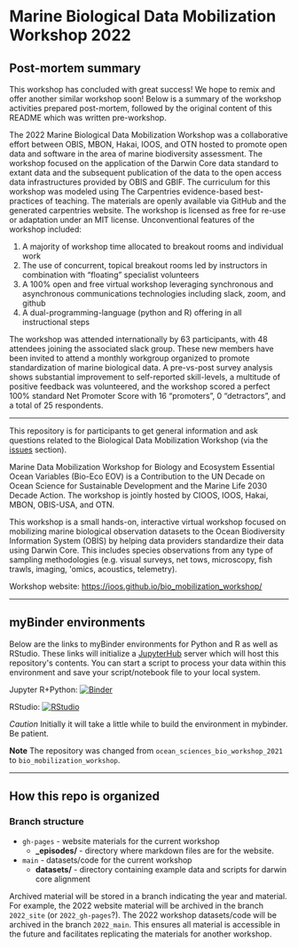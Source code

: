 # Marine Biological Data Mobilization Workshop 2022
## Post-mortem summary
This workshop has concluded with great success! We hope to remix and offer another similar workshop soon! Below is a summary of the workshop activities prepared post-mortem, followed by the original content of this README which was written pre-workshop.

The 2022 Marine Biological Data Mobilization Workshop was a collaborative effort between OBIS, MBON, Hakai, IOOS, and OTN hosted to promote open data and software in the area of marine biodiversity assessment. The workshop focused on the application of the Darwin Core data standard to extant data and the subsequent publication of the data to the open access data infrastructures provided by OBIS and GBIF. The curriculum for this workshop was modeled using The Carpentries evidence-based best-practices of teaching. The materials are openly available via GitHub and the generated carpentries website. The workshop is licensed as free for re-use or adaptation under an MIT license. Unconventional features of the workshop included: 

1. A majority of workshop time allocated to breakout rooms and individual work
2. The use of concurrent, topical breakout rooms led by instructors in combination with “floating” specialist volunteers
3. A 100% open and free virtual workshop leveraging synchronous and asynchronous communications technologies including slack, zoom, and github
4. A dual-programming-language (python and R) offering in all instructional steps

The workshop was attended internationally by 63 participants, with 48 attendees joining the associated slack group. These new members have been invited to attend a monthly workgroup organized to promote standardization of marine biological data. A pre-vs-post survey analysis shows substantial improvement to self-reported skill-levels, a multitude of positive feedback was volunteered, and the workshop scored a perfect 100% standard Net Promoter Score with 16 “promoters”, 0 “detractors”, and a total of 25 respondents.


------------------------------------------------------------------------------

This repository is for participants to get general information and ask questions related to the Biological Data Mobilization Workshop (via the [issues](https://github.com/ioos/bio_mobilization_workshop/issues) section).

Marine Data Mobilization Workshop for Biology and Ecosystem Essential Ocean Variables (Bio-Eco EOV) is a Contribution to the UN Decade on Ocean Science for Sustainable Development and the Marine Life 2030 Decade Action. The workshop is jointly hosted by CIOOS, IOOS, Hakai, MBON, OBIS-USA, and OTN.

This workshop is a small hands-on, interactive virtual workshop focused on mobilizing marine biological observation datasets to the Ocean Biodiversity Information System (OBIS) by helping data providers standardize their data using Darwin Core. This includes species observations from any type of sampling methodologies (e.g. visual surveys, net tows, microscopy, fish trawls, imaging, 'omics, acoustics, telemetry).

Workshop website: https://ioos.github.io/bio_mobilization_workshop/

--------------------------------------------------------------------------------
## myBinder environments
Below are the links to myBinder environments for Python and R as well as RStudio. These links will initialize a [JupyterHub](https://jupyterhub.readthedocs.io/en/latest/) server which will host this repository's contents. You can start a script to process your data within this environment and save your script/notebook file to your local system.

Jupyter R+Python: [![Binder](https://mybinder.org/badge_logo.svg)](https://mybinder.org/v2/gh/ioos/bio_mobilization_workshop/main) 

RStudio: [![RStudio](https://mybinder.org/badge_logo.svg)](https://mybinder.org/v2/gh/ioos/bio_mobilization_workshop/main?urlpath=rstudio)

_Caution_ Initially it will take a little while to build the environment in mybinder. Be patient.

**Note** The repository was changed from `ocean_sciences_bio_workshop_2021` to `bio_mobilization_workshop`.

--------------------------------------------------------------------------------
## How this repo is organized

### Branch structure
- `gh-pages` - website materials for the current workshop
  - **_episodes/** - directory where markdown files are for the website.
- `main` - datasets/code for the current workshop
  - **datasets/** - directory containing example data and scripts for darwin core alignment

Archived material will be stored in a branch indicating the year and material. For example, the 
2022 website material will be archived in the branch `2022_site` (or `2022_gh-pages`?). The 2022 workshop datasets/code 
will be archived in the branch `2022_main`. This ensures all material is accessible in the future and facilitates 
replicating the materials for another workshop.

